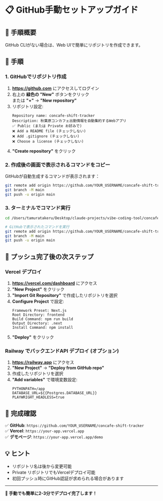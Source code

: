# 📋 GitHub手動セットアップガイド

## 🌟 手順概要

GitHub CLIがない場合は、Web UIで簡単にリポジトリを作成できます。

## 📝 手順

### 1. GitHubでリポジトリ作成

1. **https://github.com** にアクセスしてログイン
2. 右上の **緑色の "New"** ボタンをクリック  
   または **"+"** → **"New repository"**
3. リポジトリ設定:
   ```
   Repository name: concafe-shift-tracker
   Description: 秋葉原コンカフェ出勤情報を自動集約するWebアプリ
   ✅ Public (または Private お好みで)
   ❌ Add a README file (チェックしない)
   ❌ Add .gitignore (チェックしない)  
   ❌ Choose a license (チェックしない)
   ```
4. **"Create repository"** をクリック

### 2. 作成後の画面で表示されるコマンドをコピー

GitHubが自動生成するコマンドが表示されます：

```bash
git remote add origin https://github.com/YOUR_USERNAME/concafe-shift-tracker.git
git branch -M main
git push -u origin main
```

### 3. ターミナルでコマンド実行

```bash
cd /Users/tamuratakeru/Desktop/claude-projects/vibe-coding-tool/concafe-shift-tracker

# GitHubで表示されたコマンドを実行
git remote add origin https://github.com/YOUR_USERNAME/concafe-shift-tracker.git
git branch -M main  
git push -u origin main
```

## 🚀 プッシュ完了後の次ステップ

### Vercel デプロイ

1. **https://vercel.com/dashboard** にアクセス
2. **"New Project"** をクリック
3. **"Import Git Repository"** で作成したリポジトリを選択
4. **Configure Project** で設定:
   ```
   Framework Preset: Next.js
   Root Directory: frontend
   Build Command: npm run build  
   Output Directory: .next
   Install Command: npm install
   ```
5. **"Deploy"** をクリック

### Railway でバックエンドAPI デプロイ (オプション)

1. **https://railway.app** にアクセス
2. **"New Project"** → **"Deploy from GitHub repo"**
3. 作成したリポジトリを選択
4. **"Add variables"** で環境変数設定:
   ```
   PYTHONPATH=/app
   DATABASE_URL=${{Postgres.DATABASE_URL}}
   PLAYWRIGHT_HEADLESS=true
   ```

## 📱 完成確認

✅ **GitHub**: `https://github.com/YOUR_USERNAME/concafe-shift-tracker`  
✅ **Vercel**: `https://your-app.vercel.app`  
✅ **デモページ**: `https://your-app.vercel.app/demo`  

## 💡 ヒント

- リポジトリ名は後から変更可能
- Private リポジトリでもVercelデプロイ可能
- 初回プッシュ時にGitHub認証が求められる場合があります

---

**🎉 手動でも簡単に2-3分でデプロイ完了します！**